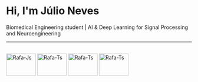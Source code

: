 
# Hi, I'm Júlio Neves
Biomedical Engineering student | AI & Deep Learning for Signal Processing and Neuroengineering

---


<div style="display: inline_block"><br>

  <img align="center" alt="Rafa-Js" height="60" width="80" src="https://cdn.jsdelivr.net/gh/devicons/devicon/icons/python/python-original.svg">
  <img align="center" alt="Rafa-Ts" height="60" width="80" src="https://cdn.jsdelivr.net/gh/devicons/devicon/icons/cplusplus/cplusplus-line.svg"">
  <img align="center" alt="Rafa-Ts" height="60" width="80" src="https://cdn.icon-icons.com/icons2/2107/PNG/512/file_type_vscode_icon_130084.png">
  <img align="center" alt="Rafa-Ts" height="60" width="80" src="https://drive.google.com/file/d/1rGSChlb-9yvelwd9_JAdCC4nDrXERqy-/view?usp=sharing">

 
  

  
